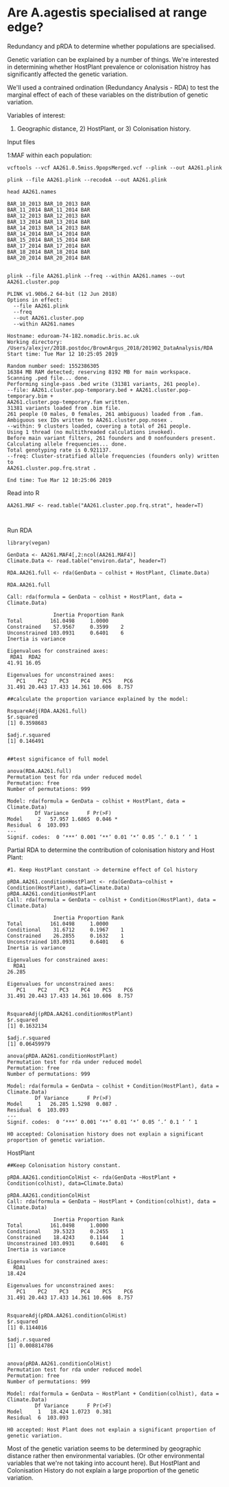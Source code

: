 # Are A.agestis specialised at range edge? 

Redundancy and pRDA to determine whether populations are specialised. 

Genetic variation can be explained by a number of things. We're interested in determining whether HostPlant prevalence or colonisation histroy has significantly affected the genetic variation. 


We'll used a contrained ordination (Redundancy Analysis - RDA) to test the marginal effect of each of these variables on the distribution of genetic variation. 

Variables of interest: 

1) Geographic distance, 2) HostPlant, or 3) Colonisation history. 


Input files

1:MAF within each population: 
```
vcftools --vcf AA261.0.5miss.9popsMerged.vcf --plink --out AA261.plink

plink --file AA261.plink --recodeA --out AA261.plink

head AA261.names

BAR_10_2013 BAR_10_2013 BAR
BAR_11_2014 BAR_11_2014 BAR
BAR_12_2013 BAR_12_2013 BAR
BAR_13_2014 BAR_13_2014 BAR
BAR_14_2013 BAR_14_2013 BAR
BAR_14_2014 BAR_14_2014 BAR
BAR_15_2014 BAR_15_2014 BAR
BAR_17_2014 BAR_17_2014 BAR
BAR_18_2014 BAR_18_2014 BAR
BAR_20_2014 BAR_20_2014 BAR


plink --file AA261.plink --freq --within AA261.names --out AA261.cluster.pop

PLINK v1.90b6.2 64-bit (12 Jun 2018)
Options in effect:
  --file AA261.plink
  --freq
  --out AA261.cluster.pop
  --within AA261.names

Hostname: eduroam-74-182.nomadic.bris.ac.uk
Working directory: /Users/alexjvr/2018.postdoc/BrownArgus_2018/201902_DataAnalysis/RDA
Start time: Tue Mar 12 10:25:05 2019

Random number seed: 1552386305
16384 MB RAM detected; reserving 8192 MB for main workspace.
Scanning .ped file... done.
Performing single-pass .bed write (31381 variants, 261 people).
--file: AA261.cluster.pop-temporary.bed + AA261.cluster.pop-temporary.bim +
AA261.cluster.pop-temporary.fam written.
31381 variants loaded from .bim file.
261 people (0 males, 0 females, 261 ambiguous) loaded from .fam.
Ambiguous sex IDs written to AA261.cluster.pop.nosex .
--within: 9 clusters loaded, covering a total of 261 people.
Using 1 thread (no multithreaded calculations invoked).
Before main variant filters, 261 founders and 0 nonfounders present.
Calculating allele frequencies... done.
Total genotyping rate is 0.921137.
--freq: Cluster-stratified allele frequencies (founders only) written to
AA261.cluster.pop.frq.strat .

End time: Tue Mar 12 10:25:06 2019

```


Read into R
```
AA261.MAF <- read.table("AA261.cluster.pop.frq.strat", header=T)



```



Run RDA
```
library(vegan)

GenData <- AA261.MAF4[,2:ncol(AA261.MAF4)]
Climate.Data <- read.table("environ.data", header=T)

RDA.AA261.full <- rda(GenData ~ colhist + HostPlant, Climate.Data)

RDA.AA261.full

Call: rda(formula = GenData ~ colhist + HostPlant, data = Climate.Data)

               Inertia Proportion Rank
Total         161.0498     1.0000     
Constrained    57.9567     0.3599    2
Unconstrained 103.0931     0.6401    6
Inertia is variance 

Eigenvalues for constrained axes:
 RDA1  RDA2 
41.91 16.05 

Eigenvalues for unconstrained axes:
   PC1    PC2    PC3    PC4    PC5    PC6 
31.491 20.443 17.433 14.361 10.606  8.757 

##calculate the proportion variance explained by the model: 

RsquareAdj(RDA.AA261.full)
$r.squared
[1] 0.3598683

$adj.r.squared
[1] 0.146491


##test significance of full model

anova(RDA.AA261.full)
Permutation test for rda under reduced model
Permutation: free
Number of permutations: 999

Model: rda(formula = GenData ~ colhist + HostPlant, data = Climate.Data)
         Df Variance      F Pr(>F)  
Model     2   57.957 1.6865  0.046 *
Residual  6  103.093                
---
Signif. codes:  0 ‘***’ 0.001 ‘**’ 0.01 ‘*’ 0.05 ‘.’ 0.1 ‘ ’ 1
```


Partial RDA to determine the contribution of colonisation history and Host Plant: 
```
#1. Keep HostPlant constant -> determine effect of Col history

pRDA.AA261.conditionHostPlant <- rda(GenData~colhist + Condition(HostPlant), data=Climate.Data)
pRDA.AA261.conditionHostPlant
Call: rda(formula = GenData ~ colhist + Condition(HostPlant), data =
Climate.Data)

               Inertia Proportion Rank
Total         161.0498     1.0000     
Conditional    31.6712     0.1967    1
Constrained    26.2855     0.1632    1
Unconstrained 103.0931     0.6401    6
Inertia is variance 

Eigenvalues for constrained axes:
  RDA1 
26.285 

Eigenvalues for unconstrained axes:
   PC1    PC2    PC3    PC4    PC5    PC6 
31.491 20.443 17.433 14.361 10.606  8.757 


RsquareAdj(pRDA.AA261.conditionHostPlant)
$r.squared
[1] 0.1632134

$adj.r.squared
[1] 0.06459979

anova(pRDA.AA261.conditionHostPlant)
Permutation test for rda under reduced model
Permutation: free
Number of permutations: 999

Model: rda(formula = GenData ~ colhist + Condition(HostPlant), data = Climate.Data)
         Df Variance      F Pr(>F)  
Model     1   26.285 1.5298  0.087 .
Residual  6  103.093                
---
Signif. codes:  0 ‘***’ 0.001 ‘**’ 0.01 ‘*’ 0.05 ‘.’ 0.1 ‘ ’ 1

H0 accepted: Colonisation history does not explain a significant proportion of genetic variation. 
```


HostPlant
```
##Keep Colonisation history constant. 

pRDA.AA261.conditionColHist <- rda(GenData ~HostPlant + Condition(colhist), data=Climate.Data)

pRDA.AA261.conditionColHist
Call: rda(formula = GenData ~ HostPlant + Condition(colhist), data =
Climate.Data)

               Inertia Proportion Rank
Total         161.0498     1.0000     
Conditional    39.5323     0.2455    1
Constrained    18.4243     0.1144    1
Unconstrained 103.0931     0.6401    6
Inertia is variance 

Eigenvalues for constrained axes:
  RDA1 
18.424 

Eigenvalues for unconstrained axes:
   PC1    PC2    PC3    PC4    PC5    PC6 
31.491 20.443 17.433 14.361 10.606  8.757 


RsquareAdj(pRDA.AA261.conditionColHist)
$r.squared
[1] 0.1144016

$adj.r.squared
[1] 0.008814786


anova(pRDA.AA261.conditionColHist)
Permutation test for rda under reduced model
Permutation: free
Number of permutations: 999

Model: rda(formula = GenData ~ HostPlant + Condition(colhist), data = Climate.Data)
         Df Variance      F Pr(>F)
Model     1   18.424 1.0723  0.381
Residual  6  103.093 

H0 accepted: Host Plant does not explain a significant proportion of genetic variation. 
```

Most of the genetic variation seems to be determined by geographic distance rather then environmental variables. (Or other environmental variables that we're not taking into account here). But HostPlant and Colonisation History do not explain a large proportion of the genetic variation. 


